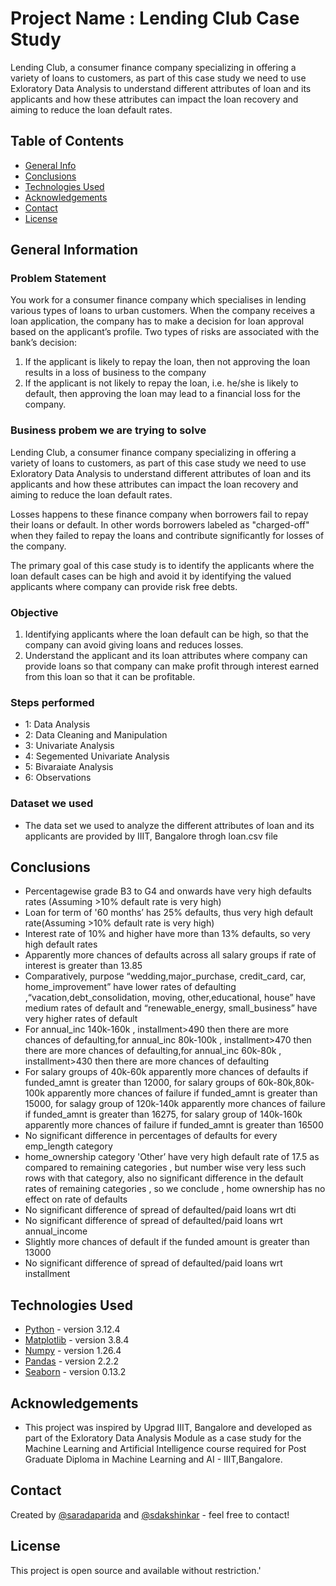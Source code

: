 # Project Name : Lending Club Case Study

Lending Club, a consumer finance company specializing in offering a variety of loans to customers, as part of this case study we need to use Exloratory Data Analysis to understand different attributes of loan and its applicants and how these attributes can impact the loan recovery and aiming to reduce the loan default rates.

## Table of Contents
* [General Info](#general-information)
* [Conclusions](#conclusions)
* [Technologies Used](#technologies-used)
* [Acknowledgements](#acknowledgements)
* [Contact](#contact)
* [License](#License)


## General Information

### Problem Statement

You work for a consumer finance company which specialises in lending various types of loans to urban customers. When the company receives a loan application, the company has to make a decision for loan approval based on the applicant’s profile. Two types of risks are associated with the bank’s decision:
1. If the applicant is likely to repay the loan, then not approving the loan results in a loss of business to the company
2. If the applicant is not likely to repay the loan, i.e. he/she is likely to default, then approving the loan may lead to a financial loss for the company.

### Business probem we are trying to solve

Lending Club, a consumer finance company specializing in offering a variety of loans to customers, as part of this case study we need to use Exloratory Data Analysis to understand different attributes of loan and its applicants and how these attributes can impact the loan recovery and aiming to reduce the loan default rates.

Losses happens to these finance company when borrowers fail to repay their loans or default. In other words borrowers labeled as "charged-off" when they failed to repay the loans and contribute significantly for losses of the company.

The primary goal of this case study is to identify the applicants where the loan default cases can be high and avoid it by identifying the valued applicants where company can provide risk free debts.

### Objective

1. Identifying applicants where the loan default can be high, so that the company can avoid giving loans and reduces losses.
2. Understand the applicant and its loan attributes where company can provide loans so that company can make profit through interest earned from this loan so that it can be profitable.

### Steps performed

- 1: Data Analysis
- 2: Data Cleaning and Manipulation
- 3: Univariate Analysis
- 4: Segemented Univariate Analysis
- 5: Bivaraiate Analysis
- 6: Observations

### Dataset we used

- The data set we used to analyze the different attributes of loan and its applicants are provided by IIIT, Bangalore throgh loan.csv file


## Conclusions

- Percentagewise grade B3 to G4 and onwards have very high defaults rates (Assuming >10%
default rate is very high)
- Loan for term of '60 months’ has 25% defaults, thus very high default rate(Assuming >10%
default rate is very high)
- Interest rate of 10% and higher have more than 13% defaults, so very high default rates
- Apparently more chances of defaults across all salary groups if rate of interest is greater than
13.85
- Comparatively, purpose “wedding,major_purchase, credit_card, car, home_improvement” have
lower rates of defaulting ,“vacation,debt_consolidation, moving, other,educational, house” have
medium rates of default and “renewable_energy, small_business” have very higher rates of
default
- For annual_inc 140k-160k , installment>490 then there are more chances of defaulting,for
annual_inc 80k-100k , installment>470 then there are more chances of defaulting,for
annual_inc 60k-80k , installment>430 then there are more chances of defaulting
- For salary groups of 40k-60k apparently more chances of defaults if funded_amnt is greater
than 12000, for salary groups of 60k-80k,80k-100k apparently more chances of failure if
funded_amnt is greater than 15000, for salagy group of 120k-140k apparently more chances
of failure if funded_amnt is greater than 16275, for salary group of 140k-160k apparently
more chances of failure if funded_amnt is greater than 16500
- No significant difference in percentages of defaults for every emp_length 
category
- home_ownership category 'Other’ have very high default rate of 17.5 as compared to remaining categories , but number wise very less such rows with that category, also no significant difference in the default rates of remaining categories , so we conclude , home ownership has no effect on rate of defaults
- No significant difference of spread of defaulted/paid loans wrt dti
- No significant difference of spread of defaulted/paid loans wrt annual_income
- Slightly more chances of default if the funded amount is greater than 13000
- No significant difference of spread of defaulted/paid loans wrt installment




## Technologies Used
- [Python](https://www.python.org/) - version 3.12.4
- [Matplotlib](https://matplotlib.org/) - version 3.8.4
- [Numpy](https://numpy.org/) - version 1.26.4
- [Pandas](https://pandas.pydata.org/) - version 2.2.2
- [Seaborn](https://seaborn.pydata.org/) - version 0.13.2


## Acknowledgements

- This project was inspired by Upgrad IIIT, Bangalore and developed as part of the Exloratory Data Analysis Module as a case study for the Machine Learning and Artificial Intelligence course required for Post Graduate Diploma in Machine Learning and AI - IIIT,Bangalore.

## Contact
Created by [@saradaparida](https://github.com/saradaparida) and [@sdakshinkar](https://github.com/sdakshinka)  - feel free to contact!

## License
This project is open source and available without restriction.'



